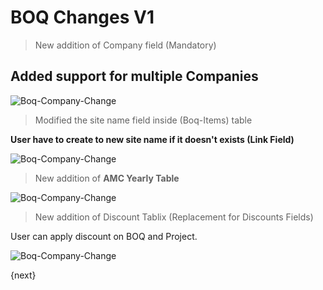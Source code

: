 <!-- add-breadcrumbs -->

# BOQ Changes V1

> New addition of Company field (Mandatory)

## Added support for multiple Companies

<img class="screenshot" alt="Boq-Company-Change" src="/docs/assets/img/change-management/boq/boq-company1.png">

> Modified the site name field inside (Boq-Items) table

**User have to create to new site name if it doesn't exists (Link Field)**

<img class="screenshot" alt="Boq-Company-Change" src="/docs/assets/img/change-management/boq/boq-sitename1.png">

> New addition of **AMC Yearly Table**

<img class="screenshot" alt="Boq-Company-Change" src="/docs/assets/img/change-management/boq/amc-yearly.png">

> New addition of Discount Tablix (Replacement for Discounts Fields)

User can apply discount on BOQ and Project.

<img class="screenshot" alt="Boq-Company-Change" src="/docs/assets/img/change-management/boq/amc-discount.png">

{next}
